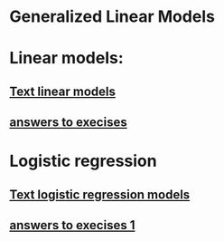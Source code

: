 Generalized Linear Models
==========================

# Linear models:

## [Text linear models](linmod.pdf)

## [answers to execises](Answer-linmod.md)

# Logistic regression

## [Text logistic regression models](logreg.pdf)

## [answers to execises 1](Answer-logreg1.md)
